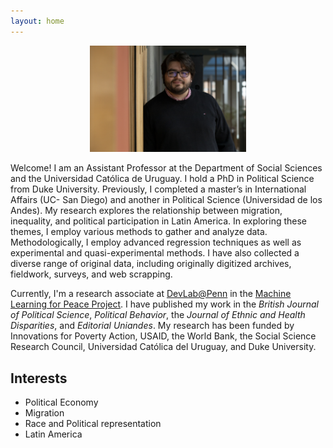 ```yaml
---
layout: home
---
```


<p align="center">
  <a href="url"><img src= "/assets/images/VillamizarChaparro_NoPort.jpg" width="250" ></a>
</p>

Welcome! I am an Assistant Professor at the Department of Social Sciences and the Universidad Católica de Uruguay. I hold a PhD in Political Science from Duke University. Previously, I completed a master’s in International Affairs (UC- San Diego) and another in Political Science (Universidad de los Andes). My research explores the relationship between migration, inequality, and political participation in Latin America. In exploring these themes, I employ various methods to gather and analyze data. Methodologically, I employ advanced regression techniques as well as experimental and quasi-experimental methods. I have also collected a diverse range of original data, including originally digitized archives, fieldwork, surveys, and web scrapping.

Currently, I'm a research associate at [DevLab@Penn](https://web.sas.upenn.edu/dev-lab/) in the [Machine Learning for Peace Project](https://web.sas.upenn.edu/mlp-devlab/). I have published my work in the *British Journal of Political Science*, *Political Behavior*, the *Journal of Ethnic and Health Disparities*, and *Editorial Uniandes*. My research has been funded by Innovations for Poverty Action, USAID, the World Bank, the Social Science Research Council, Universidad Católica del Uruguay, and Duke University.


## Interests
- Political Economy
- Migration
- Race and Political representation
- Latin America
